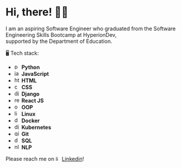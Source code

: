 # Hi, there! 	:man_technologist:

I am an aspiring Software Engineer who graduated from the Software Engineering Skills Bootcamp at HyperionDev, <br> supported by the Department of Education.

:desktop_computer: Tech stack: <br>
- <img width="15" alt="python" src="https://user-images.githubusercontent.com/121237247/227751740-baadf7c6-f64f-48e6-b190-559901d03058.png"> **Python**
- <img width="15" alt="javascript" src="https://github.com/OnurOzcelikSE/OnurOzcelikSE/assets/121237247/227c8fdd-4213-4380-93f9-712d7f0f1183"> **JavaScript**
- <img width="15" alt="html-5" src="https://user-images.githubusercontent.com/121237247/227750548-2689f574-9e7d-4e39-8c31-5607ca36a66e.png"> **HTML** 
- <img width="15" alt="css" src="https://user-images.githubusercontent.com/121237247/227750552-ab19ed49-642d-4d3c-bec7-61ba6a2bc22c.png"> **CSS**
- <img width="15" alt="django" src="https://user-images.githubusercontent.com/121237247/227750571-a5245c86-66ed-4a1e-842e-da1879dd7dfd.png"> **Django**
- <img width="15" alt="reactjs" src="https://github.com/OnurOzcelikSE/OnurOzcelikSE/assets/121237247/ab561477-bbb8-4fe4-9036-a90f60bb83ab"> **React JS**
- <img width="15" alt="oop" src="https://user-images.githubusercontent.com/121237247/227751750-14391e19-258e-4830-9c2e-d3429b21fd20.png"> **OOP**
- <img width="15" alt="linux" src="https://github.com/OnurOzcelikSE/OnurOzcelikSE/assets/121237247/093da230-b4dc-44e0-8013-2b6e46cefc91"> **Linux**
- <img width="15" alt="docker" src="https://github.com/OnurOzcelikSE/OnurOzcelikSE/assets/121237247/cdf5d5cc-faaf-4261-a631-d8fde77a4474"> **Docker**
- <img width="15" alt="django" src="https://github.com/OnurOzcelikSE/OnurOzcelikSE/assets/121237247/2ef14864-3a32-4fee-91f8-818154838b7c"> **Kubernetes**
- <img width="15" alt="git" src="https://github.com/OnurOzcelikSE/OnurOzcelikSE/assets/121237247/759b1c8b-59af-473b-bc0d-b31085a893ca"> **Git**
- <img width="15" alt="database" src="https://user-images.githubusercontent.com/121237247/227750688-c8995cc2-2cf7-42e8-b136-a9f38831b4aa.png"> **SQL** 
- <img width="15" alt="nlp" src="https://user-images.githubusercontent.com/121237247/227750712-caeac19a-d324-47c1-930b-17737080dae8.png"> **NLP**

Please reach me on <img width="13" alt="linkedin" src="https://user-images.githubusercontent.com/121237247/227750118-a0644a59-0d88-4f27-9790-2adab91d0f97.png">
[Linkedin](https://www.linkedin.com/in/onurozcelikppl/)!






